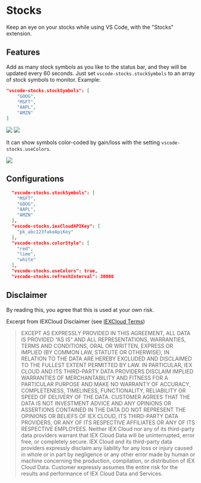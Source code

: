 # Stocks

Keep an eye on your stocks while using VS Code, with the "Stocks" extension.

## Features

Add as many stock symbols as you like to the status bar, and they will be updated every 60 seconds. Just set `vscode-stocks.stockSymbols` to an array of stock symbols to monitor. Example:

```json
"vscode-stocks.stockSymbols": [
    "GOOG",
    "MSFT",
    "AAPL",
    "AMZN"
]
```

<img src="https://user-images.githubusercontent.com/7084995/65375932-66263400-dc68-11e9-9a2e-f8021ed05305.png">

<img src="https://user-images.githubusercontent.com/7084995/65375933-6a525180-dc68-11e9-8304-3819fda494e2.png">

It can show symbols color-coded by gain/loss with the setting `vscode-stocks.useColors`.

<img src="https://user-images.githubusercontent.com/7084995/65375963-a4235800-dc68-11e9-9414-a2026a990e84.png">

## Configurations

```json
  "vscode-stocks.stockSymbols": [
    "MSFT",
    "GOOG",
    "AAPL",
    "AMZN"
  ],
  "vscode-stocks.iexCloudAPIKey": [
    "pk_abc123fakeApiKey"
  ],
  "vscode-stocks.colorStyle": [
    "red",
    "lime",
    "white"
  ],
  "vscode-stocks.useColors": true,
  "vscode-stocks.refreshInterval": 30000
```

## Disclaimer

By reading this, you agree that this is used at your own risk.

Excerpt from IEXCloud Disclaimer (see [IEXCloud Terms](https://iexcloud.io/terms/))

> EXCEPT AS EXPRESSLY PROVIDED IN THIS AGREEMENT, ALL DATA IS PROVIDED “AS IS” AND ALL REPRESENTATIONS, WARRANTIES, TERMS AND CONDITIONS, ORAL OR WRITTEN, EXPRESS OR IMPLIED (BY COMMON LAW, STATUTE OR OTHERWISE), IN RELATION TO THE DATA ARE HEREBY EXCLUDED AND DISCLAIMED TO THE FULLEST EXTENT PERMITTED BY LAW. IN PARTICULAR, IEX CLOUD AND ITS THIRD-PARTY DATA PROVIDERS DISCLAIM IMPLIED WARRANTIES OF MERCHANTABILITY AND FITNESS FOR A PARTICULAR PURPOSE AND MAKE NO WARRANTY OF ACCURACY, COMPLETENESS, TIMELINESS, FUNCTIONALITY, RELIABILITY OR SPEED OF DELIVERY OF THE DATA. CUSTOMER AGREES THAT THE DATA IS NOT INVESTMENT ADVICE AND ANY OPINIONS OR ASSERTIONS CONTAINED IN THE DATA DO NOT REPRESENT THE OPINIONS OR BELIEFS OF IEX CLOUD, ITS THIRD-PARTY DATA PROVIDERS, OR ANY OF ITS RESPECTIVE AFFILIATES OR ANY OF ITS RESPECTIVE EMPLOYEES. Neither IEX Cloud nor any of its third-party data providers warrant that IEX Cloud Data will be uninterrupted, error free, or completely secure. IEX Cloud and its third-party data providers expressly disclaim any liability for any loss or injury caused in whole or in part by negligence or any other error made by human or machine concerning the production, compilation, or distribution of IEX Cloud Data. Customer expressly assumes the entire risk for the results and performance of IEX Cloud Data and Services.
